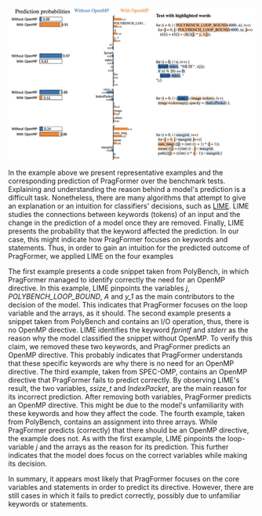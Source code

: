 
![alt text](https://github.com/pragformer/PragFormer/blob/main/Lime/lime.jpg?raw=true)

In the example above we present representative examples and the corresponding prediction of
PragFormer over the benchmark tests. Explaining and understanding the reason behind a model's prediction is a difficult task.
Nonetheless, there are many algorithms that attempt to give an explanation or an intuition for classifiers' decisions, such as [LIME](https://github.com/marcotcr/lime). LIME studies the connections between keywords (tokens) 
of an input and the change in the prediction of a model once they are removed. Finally, LIME presents 
the probability that the keyword affected the prediction. In our case, this might indicate how PragFormer
focuses on keywords and statements. Thus, in order to gain an intuition for the predicted outcome of PragFormer,
we applied LIME on the four examples

The first example presents a code snippet taken from PolyBench, in which PragFormer managed to 
identify correctly the need for an OpenMP directive. In this example, LIME pinpoints the variables _j_, 
_POLYBENCH\_LOOP\_BOUND_, _A_ and _y_1_ as the main contributors to the decision of the model. 
This indicates that PragFormer focuses on the loop variable and the arrays, as it should. The second example 
presents a snippet taken from PolyBench and contains an I/O operation, thus, there is no OpenMP directive. 
LIME identifies the keyword _fprintf_ and _stderr_ as the reason why the model classified the snippet without OpenMP. To verify this claim, we removed these two keywords, and PragFormer predicts an OpenMP directive. This probably indicates that PragFormer understands that these specific keywords are why there is no need for an OpenMP directive. The third example, taken from SPEC-OMP, contains an OpenMP directive that PragFormer fails to predict correctly. By observing LIME's result, the two variables, _ssize\_t_ and _IndexPacket_, are the main reason for its incorrect prediction. After removing both variables, PragFormer predicts an OpenMP directive. This might be due to the model's unfamiliarity with these keywords and how they affect the code. The fourth example, taken from PolyBench, contains an assignment into three arrays. While PragFormer predicts (correctly) that there should be an OpenMP directive, the example does not. As with the first example, LIME pinpoints the loop-variable _j_ and the arrays as the reason for its prediction. This further indicates that the model does focus on the correct variables while making its decision.

In summary, it appears most likely that PragFormer focuses on the core variables and statements in order to predict its directive. However, 
there are still cases in which it fails to predict correctly, possibly due to unfamiliar keywords or statements.
